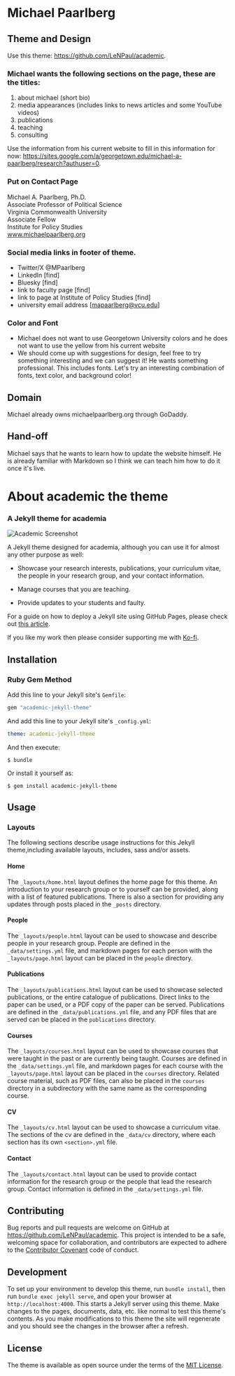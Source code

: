 # Michael Paarlberg

## Theme and Design

Use this theme: https://github.com/LeNPaul/academic. 

### Michael wants the following sections on the page, these are the titles: 

1. about michael (short bio)
2. media appearances (includes links to news articles and some YouTube videos)
3. publications
4. teaching
5. consulting

Use the information from his current website to fill in this information for now: https://sites.google.com/a/georgetown.edu/michael-a-paarlberg/research?authuser=0. 

### Put on Contact Page

Michael A. Paarlberg, Ph.D. <br>
Associate Professor of Political Science<br>
Virginia Commonwealth University<br>
Associate Fellow<br>
Institute for Policy Studies<br>
www.michaelpaarlberg.org <br>

### Social media links in footer of theme.

- Twitter/X @MPaarlberg
- LinkedIn [find]
- Bluesky [find]
- link to faculty page [find]
- link to page at Institute of Policy Studies [find]
- university email address [mapaarlberg@vcu.edu]

### Color and Font

- Michael does not want to use Georgetown University colors and he does not want to use the yellow from his current website
- We should come up with suggestions for design, feel free to try something interesting and we can suggest it! He wants something professional. This includes fonts. Let's try an interesting combination of fonts, text color, and background color!

## Domain

Michael already owns michaelpaarlberg.org through GoDaddy.

## Hand-off

Michael says that he wants to learn how to update the website himself. He is already familiar with Markdown so I think we can teach him how to do it once it's live. 

# About academic the theme

### A Jekyll theme for academia

![Academic Screenshot](https://raw.githubusercontent.com/LeNPaul/academic/gh-pages/screenshot.png)

A Jekyll theme designed for academia, although you can use it for almost any other purpose as well:

* Showcase your research interests, publications, your curriculum vitae, the people in your research group, and your contact information.

* Manage courses that you are teaching.

* Provide updates to your students and faulty.

For a guide on how to deploy a Jekyll site using GitHub Pages, please check out [this article](https://paulle.ca/jekyll-tutorials/deploy-jekyll-site-github-pages).

If you like my work then please consider supporting me with [Ko-fi](https://ko-fi.com/paulle).

## Installation

### Ruby Gem Method

Add this line to your Jekyll site's `Gemfile`:

```ruby
gem "academic-jekyll-theme"
```

And add this line to your Jekyll site's `_config.yml`:

```yaml
theme: academic-jekyll-theme
```

And then execute:

    $ bundle

Or install it yourself as:

    $ gem install academic-jekyll-theme

## Usage

### Layouts

The following sections describe usage instructions for this Jekyll theme,including available layouts, includes, sass and/or assets.

#### Home

The `_layouts/home.html` layout defines the home page for this theme. An introduction to your research group or to yourself can be provided, along with a list of featured publications. There is also a section for providing any updates through posts placed in the `_posts` directory.

#### People

The `_layouts/people.html` layout can be used to showcase and describe people in your research group. People are defined in the `_data/settings.yml` file, and markdown pages for each person with the `_layouts/page.html` layout can be placed in the `people` directory.

#### Publications

The `_layouts/publications.html` layout can be used to showcase selected publications, or the entire catalogue of publications. Direct links to the paper can be used, or a PDF copy of the paper can be served. Publications are defined in the `_data/publications.yml` file, and any PDF files that are served can be placed in the `publications` directory.

#### Courses

The `_layouts/courses.html` layout can be used to showcase courses that were taught in the past or are currently being taught. Courses are defined in the `_data/settings.yml` file, and markdown pages for each course with the `_layouts/page.html` layout can be placed in the `courses` directory. Related course material, such as PDF files, can also be placed in the `courses` directory in a subdirectory with the same name as the corresponding course.

#### CV

The `_layouts/cv.html` layout can be used to showcase a curriculum vitae. The sections of the cv are defined in the `_data/cv` directory, where each section has its own `<section>.yml` file.

#### Contact

The `_layouts/contact.html` layout can be used to provide contact information for the research group or the people that lead the research group. Contact information is defined in the `_data/settings.yml` file.

## Contributing

Bug reports and pull requests are welcome on GitHub at https://github.com/LeNPaul/academic. This project is intended to be a safe, welcoming space for collaboration, and contributors are expected to adhere to the [Contributor Covenant](http://contributor-covenant.org) code of conduct.

## Development

To set up your environment to develop this theme, run `bundle install`, then run `bundle exec jekyll serve`, and open your browser at `http://localhost:4000`. This starts a Jekyll server using this theme. Make changes to the pages, documents, data, etc. like normal to test this theme's contents. As you make modifications to this theme the site will regenerate and you should see the changes in the browser after a refresh.

## License

The theme is available as open source under the terms of the [MIT License](https://opensource.org/licenses/MIT).
